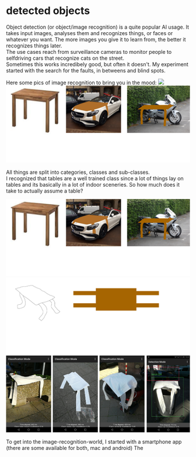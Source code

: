 # detected objects

Object detection (or object/image recognition) is a quite popular AI usage. It takes input images, analyses them and recognizes things, or faces or whatever you want. The more images you give it to learn from, the better it recognizes things later.  
The use cases reach from surveillance cameras to monitor people to selfdriving cars that recognize cats on the street.  
Sometimes this works incredibely good, but often it doesn't. My experiment started with the search for the faults, in betweens and blind spots.

Here some pics of image recognition to bring you in the mood:
![](https://pyimagesearch.com/wp-content/uploads/2018/11/yolo_dl4cv.jpg)  
![](img/table-1.jpg)

All things are split into categories, classes and sub-classes.  
I recognized that tables are a well trained class since a lot of things lay on tables and its basically in a lot of indoor sceneries.
So how much does it take to actually assume a table? 

![a](img/table-1.jpg)  
![b](img/table-2.jpg)  
![c](img/table-3.jpg)


To get into the image-recognition-world, I started with a smartphone app (there are some available for both, mac and android) 
The 
